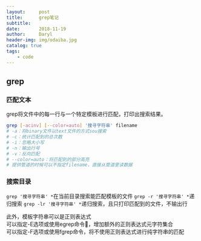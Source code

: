 ```yaml
---
layout:     post
title:      grep笔记
subtitle:   
date:       2018-11-19
author:     Daryl
header-img: img/odaiba.jpg
catalog: true
tags:
    - code
---
```


## grep

### 匹配文本

grep将文件中的每一行与一个特定模板进行匹配，打印出搜索结果。

```bash
grep [-acinv] [--color=auto] '搜寻字符串' filename
# -a：将binary文件以text文件的方式sou搜索
# -c：统计匹配到的总次数
# -i：忽略大小写
# -n：输出行号
# -v：反向匹配
# --color=auto：将匹配到的部分高亮
# 提供管道的时候可以不指定filename，直接从管道里读数据
```

### 搜索目录

`grep '搜寻字符串' *`在当前目录搜索能匹配模板的文件
`grep -r '搜寻字符串' *`递归搜索
`grep -lr '搜寻字符串' *`递归搜索，且只打印匹配到的文件，不输出行


此外，模板字符串可以是正则表达式  
可以指定-E选项或使用egrep命令，增加额外的正则表达式元字符集合  
可以指定-F选项或使用fgrep命令，将不使用正则表达式进行纯字符串的匹配



